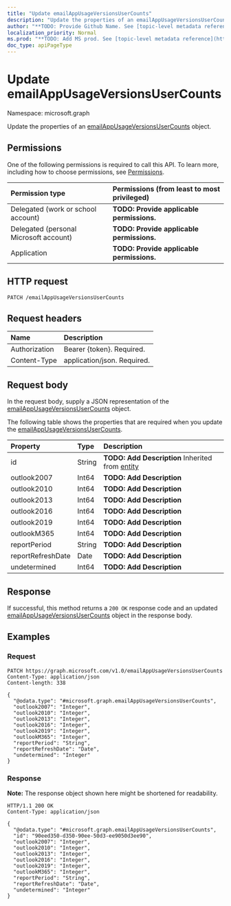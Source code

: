 ```yaml
---
title: "Update emailAppUsageVersionsUserCounts"
description: "Update the properties of an emailAppUsageVersionsUserCounts object."
author: "**TODO: Provide Github Name. See [topic-level metadata reference](https://msgo.azurewebsites.net/add/document/guidelines/metadata.html#topic-level-metadata)**"
localization_priority: Normal
ms.prod: "**TODO: Add MS prod. See [topic-level metadata reference](https://msgo.azurewebsites.net/add/document/guidelines/metadata.html#topic-level-metadata)**"
doc_type: apiPageType
---
```


# Update emailAppUsageVersionsUserCounts
Namespace: microsoft.graph



Update the properties of an [emailAppUsageVersionsUserCounts](../resources/emailappusageversionsusercounts.md) object.

## Permissions
One of the following permissions is required to call this API. To learn more, including how to choose permissions, see [Permissions](/graph/permissions-reference).

|Permission type|Permissions (from least to most privileged)|
|:---|:---|
|Delegated (work or school account)|**TODO: Provide applicable permissions.**|
|Delegated (personal Microsoft account)|**TODO: Provide applicable permissions.**|
|Application|**TODO: Provide applicable permissions.**|

## HTTP request

<!-- {
  "blockType": "ignored"
}
-->
``` http
PATCH /emailAppUsageVersionsUserCounts
```

## Request headers
|Name|Description|
|:---|:---|
|Authorization|Bearer {token}. Required.|
|Content-Type|application/json. Required.|

## Request body
In the request body, supply a JSON representation of the [emailAppUsageVersionsUserCounts](../resources/emailappusageversionsusercounts.md) object.

The following table shows the properties that are required when you update the [emailAppUsageVersionsUserCounts](../resources/emailappusageversionsusercounts.md).

|Property|Type|Description|
|:---|:---|:---|
|id|String|**TODO: Add Description** Inherited from [entity](../resources/entity.md)|
|outlook2007|Int64|**TODO: Add Description**|
|outlook2010|Int64|**TODO: Add Description**|
|outlook2013|Int64|**TODO: Add Description**|
|outlook2016|Int64|**TODO: Add Description**|
|outlook2019|Int64|**TODO: Add Description**|
|outlookM365|Int64|**TODO: Add Description**|
|reportPeriod|String|**TODO: Add Description**|
|reportRefreshDate|Date|**TODO: Add Description**|
|undetermined|Int64|**TODO: Add Description**|



## Response

If successful, this method returns a `200 OK` response code and an updated [emailAppUsageVersionsUserCounts](../resources/emailappusageversionsusercounts.md) object in the response body.

## Examples

### Request
<!-- {
  "blockType": "request",
  "name": "update_emailappusageversionsusercounts"
}
-->
``` http
PATCH https://graph.microsoft.com/v1.0/emailAppUsageVersionsUserCounts
Content-Type: application/json
Content-length: 338

{
  "@odata.type": "#microsoft.graph.emailAppUsageVersionsUserCounts",
  "outlook2007": "Integer",
  "outlook2010": "Integer",
  "outlook2013": "Integer",
  "outlook2016": "Integer",
  "outlook2019": "Integer",
  "outlookM365": "Integer",
  "reportPeriod": "String",
  "reportRefreshDate": "Date",
  "undetermined": "Integer"
}
```


### Response
**Note:** The response object shown here might be shortened for readability.
<!-- {
  "blockType": "response",
  "truncated": true
}
-->
``` http
HTTP/1.1 200 OK
Content-Type: application/json

{
  "@odata.type": "#microsoft.graph.emailAppUsageVersionsUserCounts",
  "id": "90eed350-d350-90ee-50d3-ee9050d3ee90",
  "outlook2007": "Integer",
  "outlook2010": "Integer",
  "outlook2013": "Integer",
  "outlook2016": "Integer",
  "outlook2019": "Integer",
  "outlookM365": "Integer",
  "reportPeriod": "String",
  "reportRefreshDate": "Date",
  "undetermined": "Integer"
}
```

